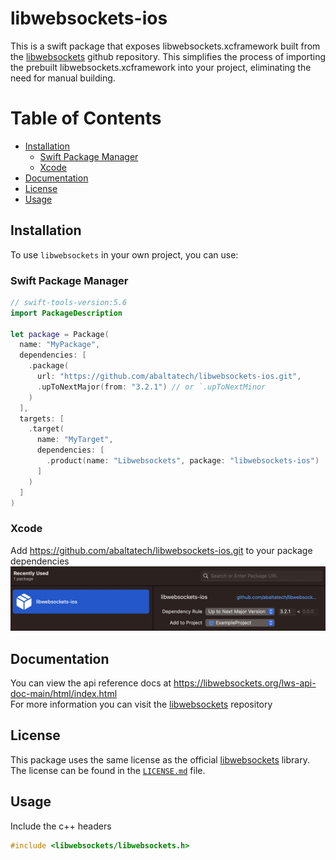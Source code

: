 # libwebsockets-ios

This is a swift package that exposes libwebsockets.xcframework built from the [libwebsockets](https://github.com/warmcat/libwebsockets) github repository. This simplifies the process of importing the prebuilt libwebsockets.xcframework into your project, eliminating the need for manual building.

# Table of Contents
- [Installation](#installation)
  - [Swift Package Manager](#swift-package-manager)
  - [Xcode](#xcode)
- [Documentation](#documentation)
- [License](#license)
- [Usage](#usage)
## Installation

To use `libwebsockets` in your own project, you can use:   
### Swift Package Manager

```swift
// swift-tools-version:5.6
import PackageDescription

let package = Package(
  name: "MyPackage",
  dependencies: [
    .package(
      url: "https://github.com/abaltatech/libwebsockets-ios.git", 
      .upToNextMajor(from: "3.2.1") // or `.upToNextMinor
    )
  ],
  targets: [
    .target(
      name: "MyTarget",
      dependencies: [
        .product(name: "Libwebsockets", package: "libwebsockets-ios")
      ]
    )
  ]
)
```

### Xcode
Add https://github.com/abaltatech/libwebsockets-ios.git to your package dependencies 
  ![add-package](img/add-package.png)

## Documentation
You can view the api reference docs at https://libwebsockets.org/lws-api-doc-main/html/index.html  
For more information you can visit the [libwebsockets](https://github.com/warmcat/libwebsockets) repository

## License

This package uses the same license as the official [libwebsockets](https://github.com/warmcat/libwebsockets/blob/main/LICENSE) library. The license can be found in the [`LICENSE.md`](LICENSE.md) file.

## Usage
Include the c++ headers
```c++
#include <libwebsockets/libwebsockets.h>
```

